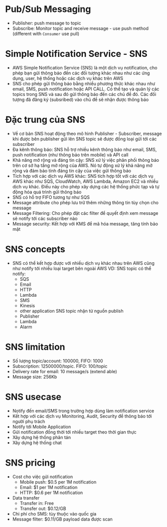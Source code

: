 # Pub/Sub Messaging
- Publisher: push message to topic
- Subscribe: Monitor topic and receive message - use push method (different with `Consumer` use pull)

# Simple Notification Service - SNS
- AWS Simple Notification Service (SNS) là một dịch vụ notification, cho phép bạn gửi thông báo đến các đối tượng khác nhau như các ứng dụng, user, hệ thống hoặc các dịch vụ khác trên AWS
- SNS cho phép gửi thông báo bằng nhiều phương thức khác nhau như email, SMS, push notification hoặc API CALL. Có thể tạo và quản lý các topics trong SNS và sau đó gửi thông báo đến các chủ đề đó. Các đối tượng đã đăng ký (subsribed) vào chủ đề sẽ nhận được thông báo

# Đặc trung của SNS
- Về cơ bản SNS hoạt động theo mô hình Publisher - Subscriber, message khi được bên publisher gửi lên SNS topic sẽ được đồng loại gửi tới các subscriber
- Đa kênh thông báo: SNS hỗ trợ nhiều kênh thông báo như email, SMS, push notification (như thông báo trên mobile) và API call
- Khả năng mở rộng và đáng tin cậy: SNS xử lý việc phân phối thông báo trên cơ sở hạ tầng mở rộng của AWS. Nó tự động xử lý khả năng mở rộng và đảm bảo tính đáng tin cậy của việc gửi thông báo
- Tích hợp với các dịch vụ AWS khác: SNS tích hợp tốt với các dịch vụ AWS khác như SQS, CloudWatch, AWS Lambda, Amazon EC2 và nhiều dịch vụ khác. Điều này cho phép xây dựng các hệ thống phức tạp và tự động hóa quá trình gửi thông báo
- SNS có hỗ trợ FIFO tương tự như SQS
- Message attribute cho phép lưu trữ thêm những thông tin tùy chọn cho message
- Message Filtering: Cho phép đặt các filter để quyết định xem message sẽ notify tới các subscriber nào
- Message security: Kết hợp với KMS để mã hóa message, tăng tính bảo mật


# SNS concepts
- SNS có thể kết hợp được với nhiều dịch vụ khác nhau trên AWS cũng như notify tới nhiều loại target bên ngoài AWS
VD: SNS topic có thể notify:
    + SQS
    + Email
    + HTTP
    + Lambda
    + SMS
    + Kinesis
    + other application
    SNS topic nhận từ nguồn publish
    + Publisher
    + Lambda
    + Alarm

# SNS limitation
- Số lượng topic/account: 100000, FIFO: 1000
- Subscription: 12500000/topic. FIFO: 100/topic
- Delivery rate for email: 10 message/s (extend able)
- Message size: 256Kb

# SNS usecase
- Notify đến email/SMS trong trường hợp dùng làm notification service
- Kết hợp với các dịch vụ Monitoring, Audit, Security để thông báo tới người phụ trách
- Notify tới Mobile Application
- Gửi notification đồng thời tới nhiều target theo thời gian thực
- Xây dựng hệ thống phân tán
- Xây dựng hệ thống chat

# SNS pricing
- Cost cho việc gửi notification
    + Mobile push: $0.5 per 1M notification
    + Email: $1 per 1M notification
    + HTTP: $0.6 per 1M notification
- Data transfer
    + Transfer in: Free
    + Transfer out: $0.12/GB
- Chi phí cho SMS: tùy thuộc vào quốc gia
- Message filter: $0.11/GB payload data được scan